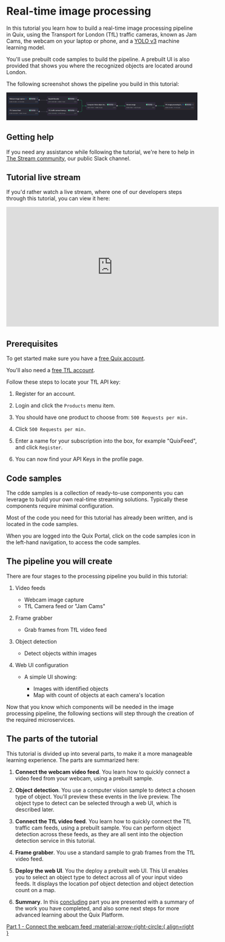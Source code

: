 # Real-time image processing

In this tutorial you learn how to build a real-time image processing pipeline in Quix, using the Transport for London (TfL) traffic cameras, known as Jam Cams, the webcam on your laptop or phone,  and a [YOLO v3](https://viso.ai/deep-learning/yolov3-overview/) machine learning model. 

You'll use prebuilt code samples to build the pipeline. A prebuilt UI is also provided that shows you where the recognized objects are located around London.

The following screenshot shows the pipeline you build in this tutorial:

![pipeline overview](./images/pipeline-overview.png)

## Getting help

If you need any assistance while following the tutorial, we're here to help in [The Stream community](https://join.slack.com/t/stream-processing/shared_invite/zt-13t2qa6ea-9jdiDBXbnE7aHMBOgMt~8g), our public Slack channel.

## Tutorial live stream

If you'd rather watch a live stream, where one of our developers steps through this tutorial, you can view it here:

<!-- Now out of date -->
<div class="video-wrapper">
  <iframe width="560" height="315" src="https://www.youtube.com/embed/Wi-U0Wg3Jf0?start=188" title="YouTube video player" frameborder="0" allow="accelerometer; autoplay; clipboard-write; encrypted-media; gyroscope; picture-in-picture" allowfullscreen></iframe>
</div>

## Prerequisites

To get started make sure you have a [free Quix account](https://portal.platform.quix.ai/self-sign-up).

You'll also need a [free TfL account](https://api-portal.tfl.gov.uk). 

Follow these steps to locate your TfL API key:

  1. Register for an account.

  2. Login and click the `Products` menu item.

  3. You should have one product to choose from: `500 Requests per min.`

  4. Click `500 Requests per min.`

  5. Enter a name for your subscription into the box, for example "QuixFeed", and click `Register`.

  6. You can now find your API Keys in the profile page.

## Code samples

The cdde samples is a collection of ready-to-use components you can leverage to build your own real-time streaming solutions. Typically these components require minimal configuration.

Most of the code you need for this tutorial has already been written, and is located in the code samples. 

When you are logged into the Quix Portal, click on the code samples icon in the left-hand navigation, to access the code samples.

## The pipeline you will create

There are four stages to the processing pipeline you build in this tutorial:

1. Video feeds
  
    - Webcam image capture 
    - TfL Camera feed or "Jam Cams"

2. Frame grabber
  
    - Grab frames from TfL video feed

3. Object detection

    - Detect objects within images

4. Web UI configuration

    - A simple UI showing:

        - Images with identified objects    
        - Map with count of objects at each camera's location

Now that you know which components will be needed in the image processing pipeline, the following sections will step through the creation of the required microservices.

## The parts of the tutorial

This tutorial is divided up into several parts, to make it a more manageable learning experience. The parts are summarized here:

1. **Connect the webcam video feed**. You learn how to quickly connect a video feed from your webcam, using a prebuilt sample.

2. **Object detection**. You use a computer vision sample to detect a chosen type of object. You'll preview these events in the live preview. The object type to detect can be selected through a web UI, which is described later.

3. **Connect the TfL video feed**. You learn how to quickly connect the TfL traffic cam feeds, using a prebuilt sample. You can perform object detection across these feeds, as they are all sent into the objection detection service in this tutorial.

4. **Frame grabber**. You use a standard sample to grab frames from the TfL video feed.

5. **Deploy the web UI**. You the deploy a prebuilt web UI. This UI enables you to select an object type to detect across all of your input video feeds. It displays the location pof object detection and object detection count on a map.

6. **Summary**. In this [concluding](summary.md) part you are presented with a summary of the work you have completed, and also some next steps for more advanced learning about the Quix Platform.

[Part 1 - Connect the webcam feed :material-arrow-right-circle:{ align=right }](connect-video-webcam.md)
